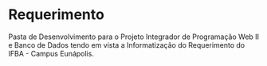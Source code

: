 # Requerimento
Pasta de Desenvolvimento para o Projeto Integrador de Programação Web II e Banco de Dados tendo em vista a Informatização do Requerimento do IFBA - Campus Eunápolis.
